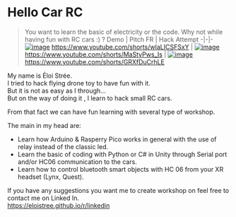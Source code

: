 # Hello Car RC

> You want to learn the basic of electricity or the code. Why not while having fun with RC cars :) ?
Demo | Pitch FR | Hack Attempt
-|-|-
[![image](https://github.com/EloiStree/HelloCarRC/assets/20149493/de92b44c-9b99-492c-a64f-36cf81ff300b)](https://www.youtube.com/shorts/wIaLICSFSxY)   https://www.youtube.com/shorts/wIaLICSFSxY | [![image](https://github.com/EloiStree/HelloCarRC/assets/20149493/ff222241-7f2b-49c6-9aad-9ed9e500aaae)](https://www.youtube.com/shorts/MaStyPws_Is)  https://www.youtube.com/shorts/MaStyPws_Is | [![image](https://github.com/EloiStree/HelloCarRC/assets/20149493/b77dbe94-3bcf-42cb-b172-4ed4f1709afd)](https://www.youtube.com/shorts/GRXfDuCrhLE)  https://www.youtube.com/shorts/GRXfDuCrhLE




My name is Éloi Strée.   
I tried to hack flying drone toy to have fun with it.   
But it is not as easy as I through...  
But on the way of doing it , I learn to hack small RC cars.   

 
From that fact we can have fun learning with several type of workshop.

The main in my head are:
- Learn how Arduino & Rasperry Pico works in general with the use of relay instead of the classic led.
- Learn the basic of coding with Python or C# in Unity through Serial port and/or HC06 communication to the cars.
- Learn how to control bluetooth smart objects with HC 06 from your XR headset (Lynx, Quest).

If you have any suggestions you want me to create workshop on feel free to contact me on Linked In.   
https://eloistree.github.io/r/linkedin  



